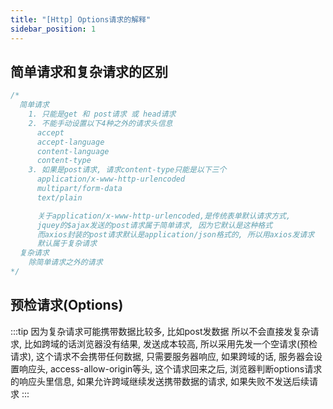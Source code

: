 ```yaml
---
title: "[Http] Options请求的解释"
sidebar_position: 1
---
```



## 简单请求和复杂请求的区别

```js
/*
  简单请求
    1. 只能是get 和 post请求 或 head请求
    2. 不能手动设置以下4种之外的请求头信息
      accept
      accept-language
      content-language
      content-type
    3. 如果是post请求, 请求content-type只能是以下三个
      application/x-www-http-urlencoded
      multipart/form-data
      text/plain

      关于application/x-www-http-urlencoded,是传统表单默认请求方式,
      jquey的$ajax发送的post请求属于简单请求, 因为它默认是这种格式
      而axios封装的post请求默认是application/json格式的, 所以用axios发请求
      默认属于复杂请求
  复杂请求
    除简单请求之外的请求
*/
```

## 预检请求(Options)

:::tip
  因为复杂请求可能携带数据比较多, 比如post发数据
  所以不会直接发复杂请求, 比如跨域的话浏览器没有结果,
  发送成本较高, 所以采用先发一个空请求(预检请求),
  这个请求不会携带任何数据, 只需要服务器响应,
  如果跨域的话, 服务器会设置响应头, access-allow-origin等头,
  这个请求回来之后, 浏览器判断options请求的响应头里信息,
  如果允许跨域继续发送携带数据的请求,
  如果失败不发送后续请求
:::